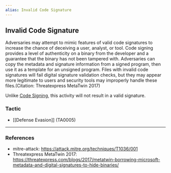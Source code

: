 ```yaml
---
alias: Invalid Code Signature
---
```


## Invalid Code Signature

Adversaries may attempt to mimic features of valid code signatures to increase the chance of deceiving a user, analyst, or tool. Code signing provides a level of authenticity on a binary from the developer and a guarantee that the binary has not been tampered with. Adversaries can copy the metadata and signature information from a signed program, then use it as a template for an unsigned program. Files with invalid code signatures will fail digital signature validation checks, but they may appear more legitimate to users and security tools may improperly handle these files.(Citation: Threatexpress MetaTwin 2017)

Unlike [Code Signing](https://attack.mitre.org/techniques/T1553/002), this activity will not result in a valid signature.


### Tactic

- [[Defense Evasion]] (TA0005)


---
### References

- mitre-attack: https://attack.mitre.org/techniques/T1036/001
- Threatexpress MetaTwin 2017: https://threatexpress.com/blogs/2017/metatwin-borrowing-microsoft-metadata-and-digital-signatures-to-hide-binaries/
